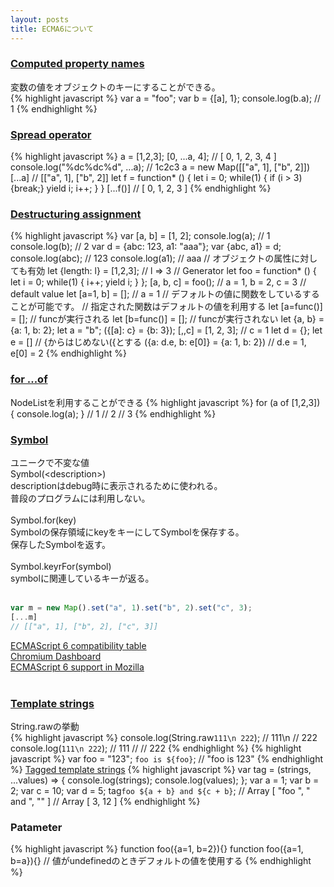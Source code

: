 ```yaml
---
layout: posts
title: ECMA6について 
---
```

### [Computed property names](https://developer.mozilla.org/en-US/docs/Web/JavaScript/Reference/Operators/Object_initializer#Computed_property_names)
変数の値をオブジェクトのキーにすることができる。   
{% highlight javascript %}
var a = "foo";
var b = {[a], 1};
console.log(b.a); // 1
{% endhighlight %}
<br/>

### [Spread operator](https://developer.mozilla.org/en-US/docs/Web/JavaScript/Reference/Operators/Spread_operator)
{% highlight javascript %}
a = [1,2,3];
[0, ...a, 4];
// [ 0, 1, 2, 3, 4 ]
console.log("%dc%dc%d", ...a);
// 1c2c3
a = new Map([["a", 1], ["b", 2]])
[...a]
// [["a", 1], ["b", 2]]
let f = function* () { 
    let i = 0;
    while(1) {
        if (i > 3) {break;}
        yield i;
        i++;
    }
} 
[...f()]
// [ 0, 1, 2, 3 ]
{% endhighlight %}
<br/>

### [Destructuring assignment](https://developer.mozilla.org/en-US/docs/Web/JavaScript/Reference/Operators/Destructuring_assignment)
{% highlight javascript %}
var [a, b] = [1, 2];
console.log(a); // 1
console.log(b); // 2
var d = {abc: 123, a1: "aaa"};
var {abc, a1} = d;
console.log(abc); // 123
console.log(a1); // aaa
// オブジェクトの属性に対しても有効
let {length: l} = [1,2,3];
// l => 3
// Generator 
let foo =  function* () {
    let i = 0;
    while(1) {
        i++;
        yield i;
    }
};
[a, b, c] = foo();
// a = 1, b = 2, c = 3
// default value
let [a=1, b] = []; 
// a = 1
// デフォルトの値に関数をしているすることが可能です。
// 指定された関数はデフォルトの値を利用する
let [a=func()] = []; // funcが実行される
let [b=func()] = []; // funcが実行されない
let {a, b} = {a: 1, b: 2};
let a = "b";
({[a]: c} = {b: 3});
[,,c] = [1, 2, 3]; // c = 1
let d = {};
let e = []
// {からはじめない({とする
({a: d.e, b: e[0]} = {a: 1, b: 2}) // d.e = 1, e[0] = 2
{% endhighlight %}
<br/>

### [for ...of](https://developer.mozilla.org/en/docs/Web/JavaScript/Reference/Statements/for...of)
NodeListを利用することができる
{% highlight javascript %}
for (a of [1,2,3]) {
    console.log(a);
}
// 1
// 2
// 3
{% endhighlight %}
<br/>
   
### [Symbol](https://developer.mozilla.org/en-US/docs/Web/JavaScript/Reference/Global_Objects/Symbol)     
ユニークで不変な値    
Symbol(&lt;description&gt;)     
descriptionはdebug時に表示されるために使われる。  
普段のプログラムには利用しない。  
<br/>
Symbol.for(key)    
Symbolの保存領域にkeyをキーにしてSymbolを保存する。    
保存したSymbolを返す。    
<br/>
Symbol.keyrFor(symbol)    
symbolに関連しているキーが返る。     
<br/>

```js
var m = new Map().set("a", 1).set("b", 2).set("c", 3);
[...m]
// [["a", 1], ["b", 2], ["c", 3]]
```

                
[ECMAScript 6 compatibility table](https://kangax.github.io/compat-table/es6/)    
[Chromium Dashboard](https://www.chromestatus.com/features)                  
[ECMAScript 6 support in Mozilla](https://developer.mozilla.org/en-US/docs/Web/JavaScript/New_in_JavaScript/ECMAScript_6_support_in_Mozilla)    
<br/>
   
### [Template strings](https://developer.mozilla.org/en/docs/Web/JavaScript/Reference/template_strings)
String.rawの挙動  
{% highlight javascript %}
console.log(String.raw`111\n
222`);
// 111\n
// 222
console.log(`111\n
222`);
// 111
// 
// 222
{% endhighlight %}
{% highlight javascript %}
var foo = "123";
`foo is ${foo}`;
// "foo is 123"
{% endhighlight %}
[Tagged template strings](https://developer.mozilla.org/en-US/docs/Web/JavaScript/Reference/template_strings#Tagged_template_strings)
{% highlight javascript %}
var tag = (strings, ...values) => {
    console.log(strings);
    console.log(values);
};
var a = 1;
var b = 2;
var c = 10;
var d = 5;
tag`foo ${a + b} and ${c + b}`;
// Array [ "foo ", " and ", "" ]
// Array [ 3, 12 ]
{% endhighlight %}

### Patameter
{% highlight javascript %}
function foo({a=1, b=2}){}
function foo({a=1, b=a}){}
// 値がundefinedのときデフォルトの値を使用する
{% endhighlight %}
